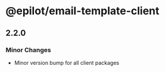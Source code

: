 # @epilot/email-template-client

## 2.2.0

### Minor Changes

- Minor version bump for all client packages
